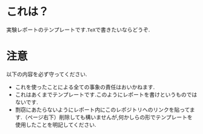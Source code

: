 # これは？
実験レポートのテンプレートです.`TeX`で書きたいならどうぞ.

# 注意
以下の内容を必ず守ってください.

- これを使ったことによる全ての事象の責任はおいかねます.
- これはあくまでテンプレートです.このようにレポートを書けというものではないです.
- 剽窃にあたらないようにレポート内にこのレポジトリへのリンクを貼ってます.（ページ右下）削除しても構いませんが,何かしらの形でテンプレートを使用したことを明記してください.
